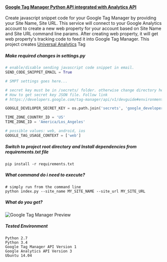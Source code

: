 #### [Google Tag Manager Python API integrated with Analytics API](https://developers.google.com/tag-manager/api/v1/devguide)

Create javascript snippet code for your Google Tag Manager by providing your Site Name, Site URL. This service will connect to your Google Analytics account to create a new web property for your account based on Site Name and Site URL command line params. After creating web property, it will get web property's tracking code to feed it into Google Tag Manager.
This project creates [Universal Analytics](https://support.google.com/analytics/answer/2790010?hl=en) Tag

##### Make required changes in settings.py
```python
# enable/disable sending javascript code snippet in email.
SEND_CODE_SNIPPET_EMAIL = True

# SMPT settings goes here...

# secret key must be in /secrets/ folder. otherwise change directory here
# How to get secret key JSON file. Follow link
# https://developers.google.com/tag-manager/api/v1/devguide#environment

GOOGLE_DEVELOPER_SECRET_KEY = os.path.join('secrets', 'google_developer_secret.json')

TIME_ZONE_COUNTRY_ID = 'US'
TIME_ZONE_ID = 'America/Los_Angeles'

# possible values: web, android, ios
GOOGLE_TAG_USAGE_CONTEXT = ['web']
```

##### Switch to project root directory and Install dependencies from requirements.txt file
```
pip install -r requirements.txt
```

##### What command do i need to execute?
```
# simply run from the command line
python index.py --site_name MY_SITE_NAME --site_url MY_SITE_URL
```

##### What do you get?
![Google Tag Manager Preview](https://lh3.googleusercontent.com/QFJ_RJin-qM0gRnuM-Q2lfiqqscBqC7oiHI7hlIcMiVHFP-SVSUYF5U9SL2fGYXzCQXuZPodPeEdtdlJRc-0nrcSeZaQYwXGGlWoRZP0olGNjC5-vJOyvgktnqoLf4dga3ZcoZeYLs4U0dCaZv8qn2a9Qb-3647QGLBt5g_Ujeeb32bEQo6Ni_vKE83GYWlflwZC0DxJ4tbnY8Amg3WhMVxcgBSatbGL3dnk2OGZ5fWE5pSmEGbasgs54VLpWY5R80HtQrX1iOeTBruUpsWl3xeCoZiA4mEiPtXO-QR8E-f2CCndRDJvhc_kqmS-nx9ZZG8e3cUWowfbtUOHd7yNbqXZeEN4VAVBWb39wkfn4bStLNuUUpNrl-6KGbgKSqWwqj3SiEz0EpPOYAZEIxPqYNInnIVSQDnflTWE7DnhrUza0q3IDSrBiZrndrfX6BPlhyU_ee8VLAN0yPltYWsci07JOFSLRK6ZaCEKVry3h7YC7o8eR6bBIia9Yr-gqUqykjg7wpEqRN-jKTNfhjsgxzq-_HIQi61YShewgmKbPVRC-R3rmj6XhhLbOic8QCATW3YYqDcGKzTc_asOHFkfbxjEwdACyvOXOmVsEhDRnGtPK-fvj1mf=w1084-h581-no)

##### Tested Environment
```
Python 2.7
Python 3.4
Google Tag Manager API Version 1
Google Analytics API Version 3
Ubuntu 14.04
```
